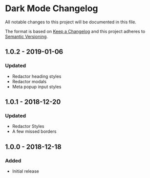 # Dark Mode Changelog

All notable changes to this project will be documented in this file.

The format is based on [Keep a Changelog](http://keepachangelog.com/) and this project adheres to [Semantic Versioning](http://semver.org/).

## 1.0.2 - 2019-01-06
### Updated
- Redactor heading styles
- Redactor modals
- Meta popup input styles

## 1.0.1 - 2018-12-20
### Updated
- Redactor Styles
- A few missed borders

## 1.0.0 - 2018-12-18
### Added
- Initial release
